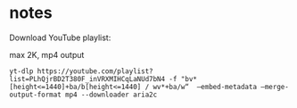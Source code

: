 # notes
Download YouTube playlist:

max 2K, mp4 output

`yt-dlp https://youtube.com/playlist?list=PLhQjrBD2T380F_inVRXMIHCqLaNUd7bN4 -f "bv*[height<=1440]+ba/b[height<=1440] / wv*+ba/w“  –embed-metadata –merge-output-format mp4 --downloader aria2c`

